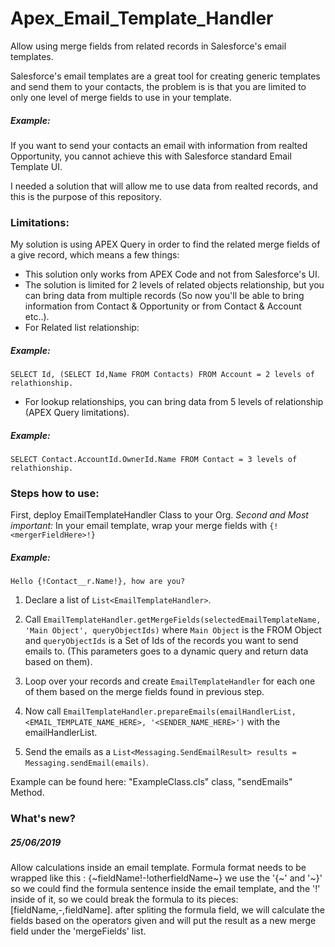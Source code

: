 # Apex_Email_Template_Handler
Allow using merge fields from related records in Salesforce's email templates.

Salesforce's email templates are a great tool for creating generic templates and send them to your contacts, the problem is is that you are limited to only one level of merge fields to use in your template.

##### Example:
If you want to send your contacts an email with information from realted Opportunity, you cannot achieve this with Salesforce standard Email Template UI.

I needed a solution that will allow me to use data from realted records, and this is the purpose of this repository.

### Limitations:
My solution is using APEX Query in order to find the related merge fields of a give record, which means a few things:

- This solution only works from APEX Code and not from Salesforce's UI.
- The solution is limited for 2 levels of related objects relationship, but you can bring data from multiple records (So now you'll be able to bring information from Contact & Opportunity or from Contact & Account etc..).
- For Related list relationship:
##### Example:
```SELECT Id, (SELECT Id,Name FROM Contacts) FROM Account = 2 levels of relathionship.```

- For lookup relationships, you can bring data from 5 levels of relationship (APEX Query limitations).
##### Example:
```SELECT Contact.AccountId.OwnerId.Name FROM Contact = 3 levels of relathionship.```


### Steps how to use:

First, deploy EmailTemplateHandler Class to your Org.
*Second and Most important:* In your email template, wrap your merge fields with ```{!<mergerFieldHere>!}```
 ##### Example:
 ```Hello {!Contact__r.Name!}, how are you?```

 1) Declare a list of ```List<EmailTemplateHandler>```.

 2) Call ```EmailTemplateHandler.getMergeFields(selectedEmailTemplateName, 'Main Object', queryObjectIds)``` where ```Main Object``` is the FROM Object and ```queryObjectIds``` is a Set of Ids of the records you want to send emails to.
 (This parameters goes to a dynamic query and return data based on them).

 3) Loop over your records and create ```EmailTemplateHandler``` for each one of them based on the merge fields found in previous step.

 4) Now call ```EmailTemplateHandler.prepareEmails(emailHandlerList, <EMAIL_TEMPLATE_NAME_HERE>, '<SENDER_NAME_HERE>')``` with the emailHandlerList.
 
 5) Send the emails as a ```List<Messaging.SendEmailResult> results = Messaging.sendEmail(emails)```.
 
 Example can be found here: "ExampleClass.cls" class, "sendEmails" Method.


 ### What's new?

 ##### 25/06/2019 
 Allow calculations inside an email template.
 Formula format needs to be wrapped like this : {\~fieldName!-!otherfieldName\~}
 we use the '{\~' and '\~}' so we could find the formula sentence inside the email template, and the '!' inside of it, so we could break the formula to its pieces: [fieldName,-,fieldName].
 after spliting the formula field, we will calculate the fields based on the operators given and will put the result as a new merge field under the 'mergeFields' list.
